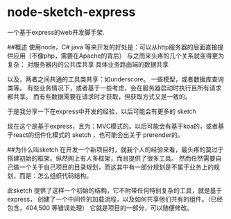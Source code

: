 # node-sketch-express
一个基于express的web开发脚手架.

##概述
使用node，C# java 等来开发的好处是：可以从http服务器的层面直接提供应用（不像php，需要在Apache的背后）
与之而来头疼的几个关系就变得更为复杂：
对服务器内的公共库共享
具体业务路由端的数据共享

以及，两者之间共通的工具类共享：如underscore。 一些模型，或者数据库查询类等。
有些业务情况下，或者基于一些考虑，会在服务器启动时执行且所有请求都共享。
而有些数据需要在请求时才获取，但获取方式又是一致的。

于是我分享一下在express中开发的经验，以后可能会有更多的 sketch 

现在这个是基于express，且为：MVC模式的。以后可能会有基于koa的，或者基于react的组件化模式的 sketch ，也可能会出关于 prerender的。

##为什么叫sketch 
在开发一个新项目时，就我个人的经验来看，最头疼的莫过于搭建初始的框架。纵然网上有人多框架，而且提供了很多工具。
然而任然需要自己做一个关于自己项目的目录规划，而这其中有一部分规划是不属于业务上的规划，而是：怎么组织代码结构。

此sketch 提供了这样一个初始的结构，它不附带任何特别复杂的工具，就是基于express，
创建了一个中间件的加载流程，以及如何共享他们共有的组件。（已经包含，404,500 等错误处理）
它就是项目的一部分，可以随便修改。
